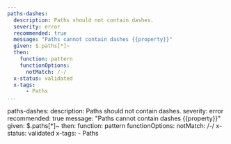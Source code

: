 ```yaml
---
paths-dashes:
  description: Paths should not contain dashes.
  severity: error
  recommended: true
  message: "Paths cannot contain dashes {{property}}"
  given: $.paths[*]~
  then:
    function: pattern
    functionOptions:
      notMatch: /-/
  x-status: validated
  x-tags:
      - Paths          
...
```

paths-dashes:
  description: Paths should not contain dashes.
  severity: error
  recommended: true
  message: "Paths cannot contain dashes {{property}}"
  given: $.paths[*]~
  then:
    function: pattern
    functionOptions:
      notMatch: /-/
  x-status: validated
  x-tags:
      - Paths        